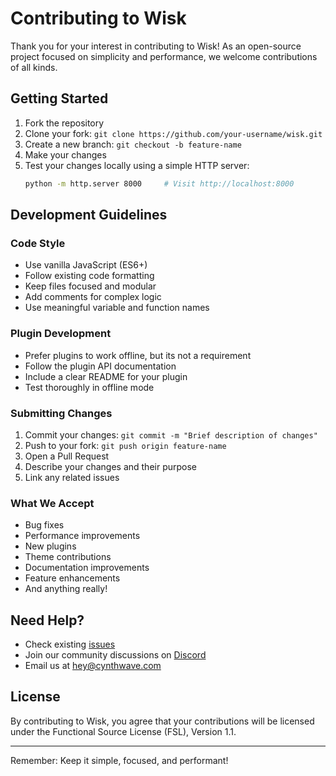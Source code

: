 # Contributing to Wisk

Thank you for your interest in contributing to Wisk! As an open-source project focused on simplicity and performance, we welcome contributions of all kinds.

## Getting Started

1. Fork the repository
2. Clone your fork: `git clone https://github.com/your-username/wisk.git`
3. Create a new branch: `git checkout -b feature-name`
4. Make your changes
5. Test your changes locally using a simple HTTP server:
    ```bash
    python -m http.server 8000     # Visit http://localhost:8000
    ```

## Development Guidelines

### Code Style

- Use vanilla JavaScript (ES6+)
- Follow existing code formatting
- Keep files focused and modular
- Add comments for complex logic
- Use meaningful variable and function names

### Plugin Development

- Prefer plugins to work offline, but its not a requirement
- Follow the plugin API documentation
- Include a clear README for your plugin
- Test thoroughly in offline mode

### Submitting Changes

1. Commit your changes: `git commit -m "Brief description of changes"`
2. Push to your fork: `git push origin feature-name`
3. Open a Pull Request
4. Describe your changes and their purpose
5. Link any related issues

### What We Accept

- Bug fixes
- Performance improvements
- New plugins
- Theme contributions
- Documentation improvements
- Feature enhancements
- And anything really!

## Need Help?

- Check existing [issues](https://github.com/cynthwave/wisk/issues)
- Join our community discussions on [Discord](https://discord.gg/YyqXEey4JS)
- Email us at hey@cynthwave.com

## License

By contributing to Wisk, you agree that your contributions will be licensed under the Functional Source License (FSL), Version 1.1.

---

Remember: Keep it simple, focused, and performant!

